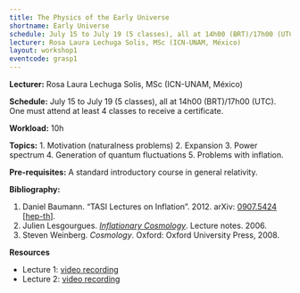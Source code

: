 ```yaml
---
title: The Physics of the Early Universe
shortname: Early Universe
schedule: July 15 to July 19 (5 classes), all at 14h00 (BRT)/17h00 (UTC)
lecturer: Rosa Laura Lechuga Solis, MSc (ICN-UNAM, México)
layout: workshop1
eventcode: grasp1
---
```


**Lecturer:** Rosa Laura Lechuga Solis, MSc (ICN-UNAM, México)

**Schedule:** July 15 to July 19 (5 classes), all at 14h00 (BRT)/17h00 (UTC). One must attend at least 4 classes to receive a certificate.

**Workload:** 10h

**Topics:** 1. Motivation (naturalness problems) 2. Expansion 3. Power spectrum 4. Generation of quantum fluctuations 5. Problems with inflation.

**Pre-requisites:** A standard introductory course in general relativity.

**Bibliography:**

1. Daniel Baumann. “TASI Lectures on Inflation”. 2012. arXiv: [0907.5424 [hep-th]](https://arxiv.org/abs/0907.5424).
2. Julien Lesgourgues. [*Inflationary Cosmology*](https://lesgourg.github.io/courses/Inflation_EPFL.pdf). Lecture notes. 2006.
3. Steven Weinberg. *Cosmology*. Oxford: Oxford University Press, 2008.

**Resources**

* Lecture 1: [video recording](https://drive.google.com/file/d/157QIbyMG5MI-hBolBLWph_WReH2KO4oA/view?usp=sharing)
* Lecture 2: [video recording](https://drive.google.com/file/d/1zlNepJisFo-biyN2VlOGGEc_QPdxTJXR/view?usp=sharing)
